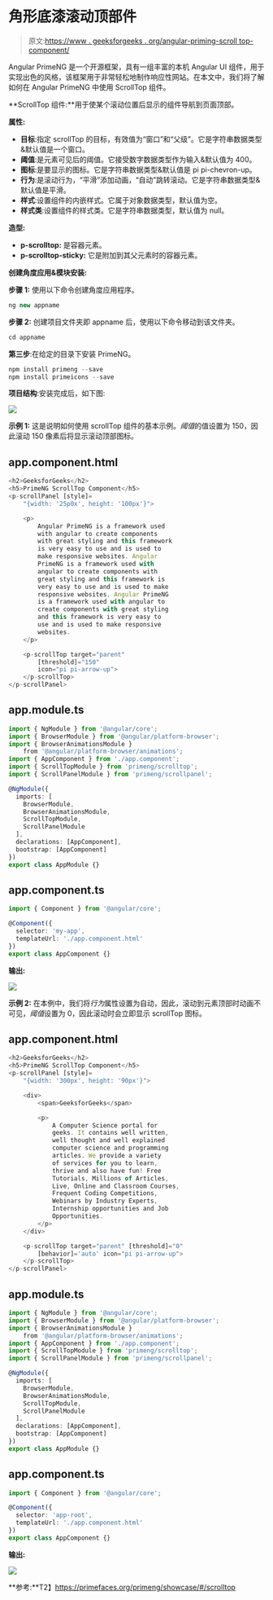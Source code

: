 # 角形底漆滚动顶部件

> 原文:[https://www . geeksforgeeks . org/angular-priming-scroll top-component/](https://www.geeksforgeeks.org/angular-primeng-scrolltop-component/)

Angular PrimeNG 是一个开源框架，具有一组丰富的本机 Angular UI 组件，用于实现出色的风格，该框架用于非常轻松地制作响应性网站。在本文中，我们将了解如何在 Angular PrimeNG 中使用 ScrollTop 组件。

**ScrollTop 组件:**用于使某个滚动位置后显示的组件导航到页面顶部。

**属性:**

*   **目标**:指定 scrollTop 的目标，有效值为“窗口”和“父级”。它是字符串数据类型&默认值是一个窗口。
*   **阈值**:是元素可见后的阈值。它接受数字数据类型作为输入&默认值为 400。
*   **图标**:是要显示的图标。它是字符串数据类型&默认值是 pi pi-chevron-up。
*   **行为**:是滚动行为，“平滑”添加动画，“自动”跳转滚动。它是字符串数据类型&默认值是平滑。
*   **样式**:设置组件的内嵌样式。它属于对象数据类型，默认值为空。
*   **样式类**:设置组件的样式类。它是字符串数据类型，默认值为 null。

**造型:**

*   **p-scrolltop:** 是容器元素。
*   **p-scrolltop-sticky:** 它是附加到其父元素时的容器元素。

**创建角度应用&模块安装:**

**步骤 1:** 使用以下命令创建角度应用程序。

```ts
ng new appname
```

**步骤 2:** 创建项目文件夹即 appname 后，使用以下命令移动到该文件夹。

```ts
cd appname
```

**第三步**:在给定的目录下安装 PrimeNG。

```ts
npm install primeng --save
npm install primeicons --save
```

**项目结构**:安装完成后，如下图:

![](img/6e2ac1499ceea2e58d3439c1f9f0d39a.png)

**示例 1:** 这是说明如何使用 scrollTop 组件的基本示例。*阈值*的值设置为 150，因此滚动 150 像素后将显示滚动顶部图标。

## app.component.html

```ts
<h2>GeeksforGeeks</h2>
<h5>PrimeNG ScrollTop Component</h5>
<p-scrollPanel [style]=
    "{width: '25p0x', height: '100px'}">

    <p>
        Angular PrimeNG is a framework used 
        with angular to create components
        with great styling and this framework 
        is very easy to use and is used to 
        make responsive websites. Angular 
        PrimeNG is a framework used with
        angular to create components with 
        great styling and this framework is
        very easy to use and is used to make 
        responsive websites. Angular PrimeNG 
        is a framework used with angular to 
        create components with great styling 
        and this framework is very easy to 
        use and is used to make responsive 
        websites.
    </p>

    <p-scrollTop target="parent" 
        [threshold]="150" 
        icon="pi pi-arrow-up">
    </p-scrollTop>
</p-scrollPanel>
```

## app.module.ts

```ts
import { NgModule } from '@angular/core';
import { BrowserModule } from '@angular/platform-browser';
import { BrowserAnimationsModule } 
    from '@angular/platform-browser/animations';
import { AppComponent } from './app.component';
import { ScrollTopModule } from 'primeng/scrolltop';
import { ScrollPanelModule } from 'primeng/scrollpanel';

@NgModule({
  imports: [
    BrowserModule,
    BrowserAnimationsModule,
    ScrollTopModule,
    ScrollPanelModule
  ],
  declarations: [AppComponent],
  bootstrap: [AppComponent]
})
export class AppModule {}
```

## app.component.ts

```ts
import { Component } from '@angular/core';

@Component({
  selector: 'my-app',
  templateUrl: './app.component.html'
})
export class AppComponent {}
```

**输出:**

![](img/fcdd4f83d84a4e020167568e6ff1ef3c.png)

**示例 2:** 在本例中，我们将*行为*属性设置为自动，因此，滚动到元素顶部时动画不可见，*阈值*设置为 0，因此滚动时会立即显示 scrollTop 图标。

## app.component.html

```ts
<h2>GeeksforGeeks</h2>
<h5>PrimeNG ScrollTop Component</h5>
<p-scrollPanel [style]=
    "{width: '300px', height: '90px'}">

    <div>
        <span>GeeksforGeeks</span>

        <p>
            A Computer Science portal for 
            geeks. It contains well written, 
            well thought and well explained 
            computer science and programming 
            articles. We provide a variety 
            of services for you to learn, 
            thrive and also have fun! Free 
            Tutorials, Millions of Articles, 
            Live, Online and Classroom Courses,
            Frequent Coding Competitions, 
            Webinars by Industry Experts,
            Internship opportunities and Job 
            Opportunities.
        </p>
    </div>

    <p-scrollTop target="parent" [threshold]="0" 
        [behavior]='auto' icon="pi pi-arrow-up">
    </p-scrollTop>
</p-scrollPanel>
```

## app.module.ts

```ts
import { NgModule } from '@angular/core';
import { BrowserModule } from '@angular/platform-browser';
import { BrowserAnimationsModule } 
    from '@angular/platform-browser/animations';
import { AppComponent } from './app.component';
import { ScrollTopModule } from 'primeng/scrolltop';
import { ScrollPanelModule } from 'primeng/scrollpanel';

@NgModule({
  imports: [
    BrowserModule,
    BrowserAnimationsModule,
    ScrollTopModule,
    ScrollPanelModule
  ],
  declarations: [AppComponent],
  bootstrap: [AppComponent]
})
export class AppModule {}
```

## app.component.ts

```ts
import { Component } from '@angular/core';

@Component({
  selector: 'app-root',
  templateUrl: './app.component.html'
})
export class AppComponent {}
```

**输出:**

![](img/2a5f7df68ae9eb52777f72bfa2db3b57.png)

**参考:**T2】https://primefaces.org/primeng/showcase/#/scrolltop
